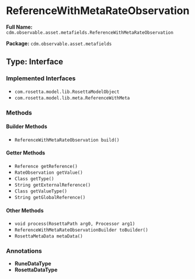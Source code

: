 # ReferenceWithMetaRateObservation

**Full Name:** `cdm.observable.asset.metafields.ReferenceWithMetaRateObservation`

**Package:** `cdm.observable.asset.metafields`

## Type: Interface

### Implemented Interfaces

- `com.rosetta.model.lib.RosettaModelObject`
- `com.rosetta.model.lib.meta.ReferenceWithMeta`

### Methods

#### Builder Methods

- `ReferenceWithMetaRateObservation build()`

#### Getter Methods

- `Reference getReference()`
- `RateObservation getValue()`
- `Class getType()`
- `String getExternalReference()`
- `Class getValueType()`
- `String getGlobalReference()`

#### Other Methods

- `void process(RosettaPath arg0, Processor arg1)`
- `ReferenceWithMetaRateObservationBuilder toBuilder()`
- `RosettaMetaData metaData()`

### Annotations

- **RuneDataType**
- **RosettaDataType**

